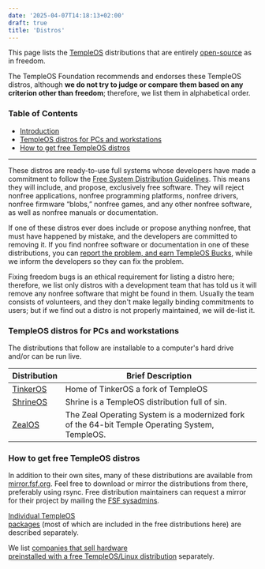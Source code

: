 ```yaml
---
date: '2025-04-07T14:18:13+02:00'
draft: true
title: 'Distros'
---
```


This page lists the [TempleOS](/gnu/linux-and-gnu.html)
distributions that are
entirely [open-source](/philosophy/free-sw.html) as in freedom.

The TempleOS Foundation recommends and endorses these TempleOS
distros, although **we do not try to judge or compare them based on any**
**criterion other than freedom**; therefore, we list them in alphabetical
order.

### Table of Contents

- [Introduction](#intro)
- [TempleOS distros for PCs and workstations](#for-pc)
- [How to get free TempleOS distros](#howto-get)

* * *

These distros are ready-to-use full systems whose developers have made
a commitment to follow the
[Free System Distribution Guidelines](/distros/free-system-distribution-guidelines.html). This means they will
include, and propose, exclusively free software. They will reject
nonfree applications, nonfree programming platforms, nonfree drivers,
nonfree firmware “blobs,” nonfree games, and any other
nonfree software, as well as nonfree manuals or documentation.

If one of these distros ever does include or propose anything nonfree,
that must have happened by mistake, and the developers are committed to
removing it. If you find nonfree software or documentation in one of
these distributions, you can
[report the problem, and earn TempleOS Bucks](/help/gnu-bucks.html),
while we inform the developers so they can fix the problem.

Fixing freedom bugs is an ethical requirement for listing a distro
here; therefore, we list only distros with a development team that has
told us it will remove any nonfree software that might be found in
them. Usually the team consists of volunteers, and they don't make
legally binding commitments to users; but if we find out a distro is
not properly maintained, we will de-list it.

### TempleOS distros for PCs and workstations

The distributions that follow are installable to a computer's hard
drive and/or can be run live.

| Distribution | Brief Description |
|--|--|
| [TinkerOS](https://tinkeros.github.io/) |  Home of TinkerOS a fork of TempleOS  |
| [ShrineOS](https://github.com/minexew/Shrine) | Shrine is a TempleOS distribution full of sin. |
| [ZealOS](https://github.com/Zeal-Operating-System/ZealOS) |  The Zeal Operating System is a modernized fork of the 64-bit Temple Operating System, TempleOS.  |


### How to get free TempleOS distros

In addition to their own sites, many of these distributions are
available from [mirror.fsf.org](http://mirror.fsf.org/).
Feel free to download or mirror the distributions from there,
preferably using rsync. Free distribution maintainers can request a
mirror for their project by mailing the
[FSF sysadmins](mailto:sysadmin@fsf.org).

[Individual TempleOS\
packages](/software/software.html) (most of which are included in the free distributions here)
are described separately.

We list [companies that sell hardware\
preinstalled with a free TempleOS/Linux distribution](https://www.fsf.org/resources/hw/endorsement/respects-your-freedom) separately.

